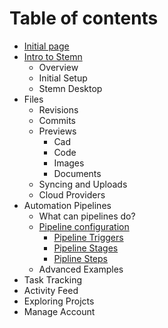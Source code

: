 # Table of contents

* [Initial page](README.md)
* [Intro to Stemn](intro-to-stemn/README.md)
  * Overview
  * Initial Setup
  * Stemn Desktop
* Files
  * Revisions
  * Commits
  * Previews
    * Cad
    * Code
    * Images
    * Documents
  * Syncing and Uploads
  * Cloud Providers
* Automation Pipelines
  * What can pipelines do?
  * [Pipeline configuration](automation-pipelines/pipeline-configuration/README.md)
    * [Pipeline Triggers](automation-pipelines/pipeline-configuration/pipeline-triggers.md)
    * [Pipeline Stages](automation-pipelines/pipeline-configuration/pipeline-stages.md)
    * [Pipline Steps](automation-pipelines/pipeline-configuration/pipline-steps.md)
  * Advanced Examples
* Task Tracking
* Activity Feed
* Exploring Projcts
* Manage Account

